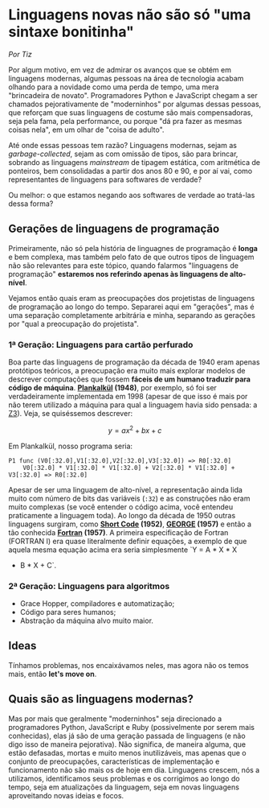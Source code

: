 Linguagens novas não são só "uma sintaxe bonitinha"
===================================================

_Por Tiz_

Por algum motivo, em vez de admirar os avanços que se obtém em linguagens
modernas, algumas pessoas na área de tecnologia acabam olhando para a novidade
como uma perda de tempo, uma mera "brincadeira de novato". Programadores Python
e JavaScript chegam a ser chamados pejorativamente de "moderninhos" por algumas
dessas pessoas, que reforçam que suas linguagens de costume são mais
compensadoras, seja pela fama, pela performance, ou porque "dá pra fazer as
mesmas coisas nela", em um olhar de "coisa de adulto".

Até onde essas pessoas tem razão? Linguagens modernas, sejam as
_garbage-collected_, sejam as com omissão de tipos, são para brincar, sobrando
as linguagens _mainstream_ de tipagem estática, com aritmética de ponteiros,
bem consolidadas a partir dos anos 80 e 90, e por aí vai, como representantes
de linguagens para softwares de verdade?

Ou melhor: o que estamos negando aos softwares de verdade ao tratá-las dessa
forma?

Gerações de linguagens de programação
-------------------------------------

Primeiramente, não só pela história de linguagnes de programação é **longa** e
bem complexa, mas também pelo fato de que outros tipos de linguagem não são
relevantes para este tópico, quando falarmos "linguagens de programação"
**estaremos nos referindo apenas às linguagens de alto-nível**.

Vejamos então quais eram as preocupações dos projetistas de linguagens de
programação ao longo do tempo. Separarei aqui em "gerações", mas é uma
separação completamente arbitrária e minha, separando as gerações por "qual a
preocupação do projetista".

### 1ª Geração: Linguagens para cartão perfurado

Boa parte das linguagens de programação da década de 1940 eram apenas
protótipos teóricos, a preocupação era muito mais explorar modelos de descrever
computações que fossem **fáceis de um humano traduzir para código de máquina**.
**[Plankalkül](https://en.wikipedia.org/wiki/Plankalk%C3%BCl) (1948)**, por
exemplo, só foi ser verdadeiramente implementada em 1998 (apesar de que isso é
mais por não terem utilizado a máquina para qual a linguagem havia sido
pensada: a [Z3](https://en.wikipedia.org/wiki/Z3_(computer))). Veja, se
quiséssemos descrever:

  $$y = ax^{2} + bx + c$$

Em Plankalkül, nosso programa seria:

```plankalkul
P1 func (V0[:32.0],V1[:32.0],V2[:32.0],V3[:32.0]) => R0[:32.0]
    V0[:32.0] * V1[:32.0] * V1[:32.0] + V2[:32.0] * V1[:32.0] + V3[:32.0] => R0[:32.0]
```

Apesar de ser uma linguagem de alto-nível, a representação ainda lida muito com
número de bits das variáveis (`:32`) e as construções não eram muito complexas
(se você entender o código acima, você entendeu praticamente a linguagem toda).
Ao longo da década de 1950 outras linguagens surgiram, como **[Short
Code](https://en.wikipedia.org/wiki/Short_Code_(computer_language)) (1952)**,
**[GEORGE](https://en.wikipedia.org/wiki/GEORGE_(programming_language))
(1957)** e então a tão conhecida
**[Fortran](https://en.wikipedia.org/wiki/Fortran) (1957)**. A primeira
especificação de Fortran (FORTRAN I) era quase literalmente definir equações, a
exemplo de que aquela mesma equação acima era seria simplesmente `Y = A * X * X
+ B * X + C`.

### 2ª Geração: Linguagens para algoritmos

- Grace Hopper, compiladores e automatização;
- Código para seres humanos;
- Abstração da máquina alvo muito maior.

Ideas
-----

Tínhamos problemas, nos encaixávamos neles, mas agora não os temos mais, então
**let's move on**.

Quais são as linguagens modernas?
---------------------------------

Mas por mais que geralmente "moderninhos" seja direcionado a programadores
Python, JavaScript e Ruby (possivelmente por serem mais conhecidas), elas já
são de uma geração passada de linguagens (e não digo isso de maneira
pejorativa). Não significa, de maneira alguma, que estão defasadas, mortas e
muito menos inutilizáveis, mas apenas que o conjunto de preocupações,
características de implementação e funcionamento não são mais os de hoje em
dia. Linguagens crescem, nós a utilizamos, identificamos seus problemas e os
corrigimos ao longo do tempo, seja em atualizações da linguagem, seja em novas
linguagens aproveitando novas ideias e focos.
